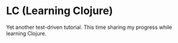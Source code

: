 # LC (Learning Clojure)

Yet another test-driven tutorial. This time sharing my progress while learning Clojure.

